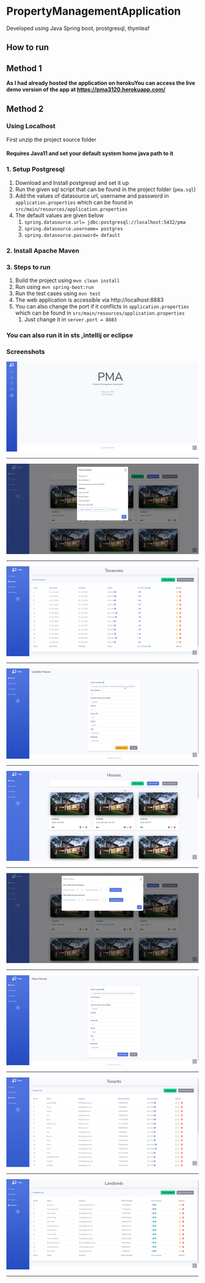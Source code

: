# PropertyManagementApplication

Developed using Java Spring boot, prostgresql, thymleaf

## How to run

## Method 1

**As I had already hosted the application on herokuYou can access the live demo version of the app at https://pma3120.herokuapp.com/**

## Method 2

### Using Localhost

First unzip the project source folder

#### Requires Java11 and set your default system home java path to it

### 1. Setup Postgresql

1. Download and Install postgresql and set it up
2. Run the given sql script that can be found in the project folder (`pma.sql`)
3. Add the values of datasource url, username and password in `application.properties` which can be found in `src/main/resources/application.properties`
4. The default values are given below
   1. `spring.datasource.url= jdbc:postgresql://localhost:5432/pma`
   2. `spring.datasource.username= postgres`
   3. `spring.datasource.password= default`

### 2. Install Apache Maven

### 3. Steps to run

1. Build the project using
   `mvn clean install`
2. Run using `mvn spring-boot:run`
3. Run the test cases using `mvn test`
4. The web application is accessible via http://localhost:8883
5. You can also change the port if it conflicts in `application.properties` which can be found in `src/main/resources/application.properties`
   1. Just change it in `server.port = 8883`

### You can also run it in sts ,intellij or eclipse

### Screenshots

![Home_Image1.png](assets/Home_Image-1.png)

---

![houseInfo.png](assets/houseInfo.png)

---

![tenancies.png](assets/tenancies.png)

---

![houseupdate.png](assets/houseupdate.png)

---

![Houses1.png](assets/Houses-1.png)

---

![housefilter.png](assets/housefilter.png)

---

![newHouse.png](assets/newHouse.png)

---

![tenants.png](assets/tenants.png)

---

![landlords.png](assets/landlords.png)

---
